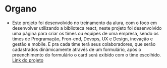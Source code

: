 # Organo
* Este projeto foi desenvolvido no treinamento da alura, com o foco em desenvolver utilizando a biblioteca react, neste projeto foi desenvolvido uma página para criar os times ou equipes de uma empresa, sendo os times de Programação, Fron-end, Devops, UX e Design, inovação e gestão e mobile. E pra cada time terá seus colaboradores, que serão cadastrados dinâmicamente através de um formulário, após o preenchimento do formulário o card será exibido com o time escolhido.
[Link do projeto](https://organo-cyan-gamma.vercel.app/)